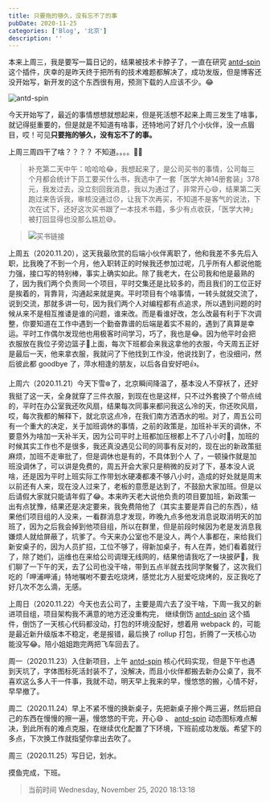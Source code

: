 ```yaml
---
title: 只要拖的够久，没有忘不了的事
pubDate: 2020-11-25
categories: ['Blog', '北京']
description: ''
---
```


本来上周三，我是要写一篇日记的，结果被技术卡脖子了，一直在研究 [antd-spin](https://www.npmjs.com/package/antd-spin)这个插件，庆幸的是昨天终于把所有的技术难题都解决了，成功发版，但是博客还没开始写，新开发的这个东西很有用，预测下载的人应该不少。😂

![antd-spin](https://github.com/condorheroblog/condorheroblog.github.io/assets/47056890/f213cacd-91ef-42f6-85fd-9a772883b1eb)

今天开始写了，最近的事情想想就想起来，但是死活想不起来上周三发生了啥事，就记得挺重要的，但是就是不知道有啥事，还特地问了好几个小伙伴，没一点眉目，哎！可见**只要拖的够久，没有忘不了的事。**

上周三周四干了啥？？？？ 不知道。。。。🙁🙁

> 补充第二天中午：哈哈哈😂，我想起来了，是公司买书的事情，公司每三个月都会统计下员工要买什么书，我选中了一套「医学大神14册套装」378 元，我发过去，没立刻回我消息，我以为通过了，非常开心😄，结果第二天跑过来告诉我，审核没通过😞，让我下次再买，不知道不是客气的说法，下次在试下，还好这次买书跟了一本技术书籍，多少有点收获，「医学大神」被打回显得也没那么尴尬😅。

> ![买书链接](https://github.com/condorheroblog/condorheroblog.github.io/assets/47056890/76aa201c-629f-4374-873f-485fed4aec60)

上周五（2020.11.20），这天我最欣赏的后端小伙伴离职了，他和我差不多先后入职，比我晚了不到一个月，他入职转正的时候我还参加过呢，几乎所有人都说他能力强，接口写的特别棒，事实上确实如此。除了我老大，在公司我和他是最熟的了，因为我们两个负责同一个项目，平时交集还是比较多的，而且我们的工位正好是挨着的，背靠背，沟通起来就是爽。平时项目有个啥事情，一转头就就交流了，说到交流，那就多讲一句，因为我们两个人对编程都有点追求，所以遇到问题的时候从来不是相互推诿是谁的问题，谁来改。而是看谁好改，怎么改最有利于下次调整，你要知道在工作中遇到一个勤奋靠谱的后端是着实不易的，遇到了真算是幸运。平时工作偶尔发现他也用极客时间学习，巧了，我也是😂。因为他平时会把衣服放在我位子旁边篮子🧺上面，每次下班都会来我这拿他的衣服，今天周五正好是最后一天，他来拿衣服，我就问了下他找到工作没，他说找到了，也没细问，然后彼此都 goodbye 了，萍水相逢的朋友，以后各自安好吧👍。

上周六（2020.11.21）今天下雪❄️了，北京瞬间降温了，基本没人不穿袄了，还好我挺了这一天，全身就穿了三件衣服，到现在也是这样，只不过外套换了个带点绒的，平时在办公室我还吹风扇，结果每次同事来都问我这么冷的天，你还吹风扇，哎，每次我都的解释下，就北京这点冷，在我们南方洒洒水的啦。对了，周五公司有一个重大的决定，关于加班调休的事情，之前的政策是，加班补半天的调休，不要意外为啥加一天补半天，因为公司平时上班都加压根都上不了八小时🤯，加班的时候其实工作也不是很多，我还真没遇见公司的同事有反对的，现在出的新政策挺麻烦，加班不走审批了，但是调休也是有的，不具体到个人 了，一顿操作就是加班没调休了，可以讲是免费的，周五开会大家只是稍微的反对了下，基本没人说啥，还是因为平时上班实际工作带划水硬凑都凑不够八小时，造成的好处就是周末以前还有人来，现在没人过来了，老板的意愿是达到了，不鼓励大家加班。但是以后请假大家就只能请年假了😂。本来昨天老大说他负责的项目要加班，新政策一出有点犹豫，结果还是决定要来，我免费陪他了（其实主要是弄自己的东西），结果他们项目组的人没来，一看群消息才发现，昨晚九点多他发消息说取消明天的加班了，因为之后我会掉到他项目组，所以在群里，但是前段时候因为老是发消息我嫌烦人就给屏蔽了，坑爹了。今天来办公室也不是没人，两个人事都在，来给我们新安桌子的，因为人员扩招，工位不够了，得新加桌子，有人在弄，她们看着就行了，除了她们，运维也在来给公司调理无线网的，结果他请我吃了一块披萨🍕，我们聊了一下午的天，去了公司也没干啥，带到五点半就去找同学聚餐了，这次我们吃的「呷浦呷浦」特地嘱咐不要去吃烧烤，感觉北方人挺爱吃烧烤的，反正我吃了好几次不怎么滴，无感。

上周日（2020.11.22）今天也去公司了，主要是周六去了没干啥，下周一我又的新进项目组，项目架构我不满意的地方还没重构完， 继续倒饬 [antd-spin](https://www.npmjs.com/package/antd-spin) 这个插件，倒饬了一天核心代码都没动，打包的环境没配好，想着用 webpack 的，可能是最近新升级版本不稳定，老是报错，最后换了 rollup 打包，折腾了一天核心功能没写😂。陪小姐姐跑完两把飞车回去了。

周一（2020.11.23）入住新项目，上午 [antd-spin](https://www.npmjs.com/package/antd-spin) 核心代码实现，但是下午也遇到天坑了，字体图标死活封装不了，没解决，而且小伙伴都搬去新办公桌了，我不喜欢这么多人干一件事，我就不动，明天早上我来的早，慢悠悠的搬，心情不好，早早撤了。

周二（2020.11.24）早上不紧不慢的换新桌子，先把新桌子擦个两三遍，然后把自己的东西在慢慢的擦一遍，慢悠悠的干完，开心😄 、 [antd-spin](https://www.npmjs.com/package/antd-spin) 动态图标难点解决，到此所有的难点克服，在继续优化配置了下环境，下班前成功发版。希望下的多点，下次换工作就指望你拿出去吹了。

周三（2020.11.25）写日记，划水。

摸鱼完成，下班。

> 当前时间 Wednesday, November 25, 2020 18:13:18
